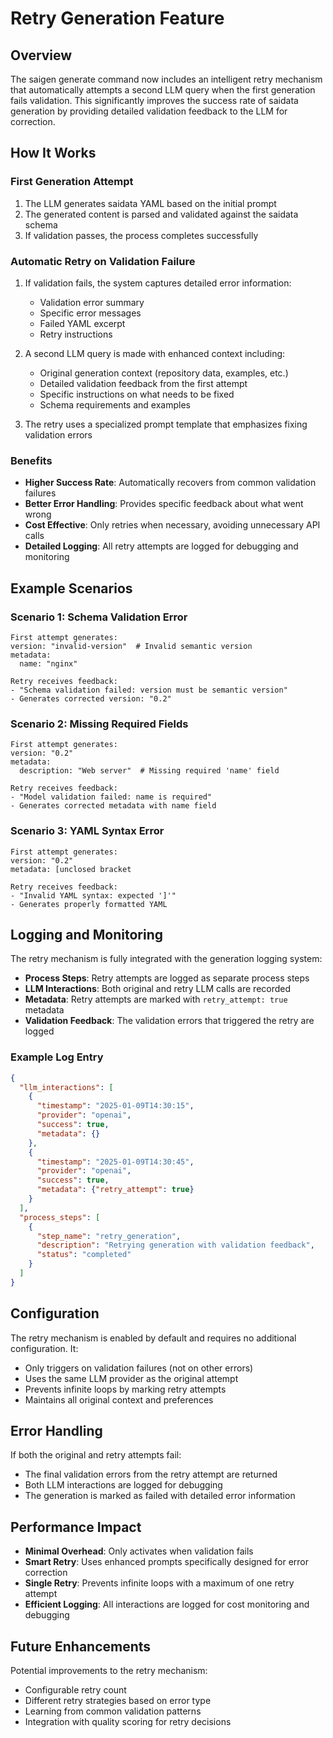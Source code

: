 # Retry Generation Feature

## Overview

The saigen generate command now includes an intelligent retry mechanism that automatically attempts a second LLM query when the first generation fails validation. This significantly improves the success rate of saidata generation by providing detailed validation feedback to the LLM for correction.

## How It Works

### First Generation Attempt
1. The LLM generates saidata YAML based on the initial prompt
2. The generated content is parsed and validated against the saidata schema
3. If validation passes, the process completes successfully

### Automatic Retry on Validation Failure
1. If validation fails, the system captures detailed error information:
   - Validation error summary
   - Specific error messages
   - Failed YAML excerpt
   - Retry instructions

2. A second LLM query is made with enhanced context including:
   - Original generation context (repository data, examples, etc.)
   - Detailed validation feedback from the first attempt
   - Specific instructions on what needs to be fixed
   - Schema requirements and examples

3. The retry uses a specialized prompt template that emphasizes fixing validation errors

### Benefits

- **Higher Success Rate**: Automatically recovers from common validation failures
- **Better Error Handling**: Provides specific feedback about what went wrong
- **Cost Effective**: Only retries when necessary, avoiding unnecessary API calls
- **Detailed Logging**: All retry attempts are logged for debugging and monitoring

## Example Scenarios

### Scenario 1: Schema Validation Error
```
First attempt generates:
version: "invalid-version"  # Invalid semantic version
metadata:
  name: "nginx"

Retry receives feedback:
- "Schema validation failed: version must be semantic version"
- Generates corrected version: "0.2"
```

### Scenario 2: Missing Required Fields
```
First attempt generates:
version: "0.2"
metadata:
  description: "Web server"  # Missing required 'name' field

Retry receives feedback:
- "Model validation failed: name is required"
- Generates corrected metadata with name field
```

### Scenario 3: YAML Syntax Error
```
First attempt generates:
version: "0.2"
metadata: [unclosed bracket

Retry receives feedback:
- "Invalid YAML syntax: expected ']'"
- Generates properly formatted YAML
```

## Logging and Monitoring

The retry mechanism is fully integrated with the generation logging system:

- **Process Steps**: Retry attempts are logged as separate process steps
- **LLM Interactions**: Both original and retry LLM calls are recorded
- **Metadata**: Retry attempts are marked with `retry_attempt: true` metadata
- **Validation Feedback**: The validation errors that triggered the retry are logged

### Example Log Entry
```json
{
  "llm_interactions": [
    {
      "timestamp": "2025-01-09T14:30:15",
      "provider": "openai",
      "success": true,
      "metadata": {}
    },
    {
      "timestamp": "2025-01-09T14:30:45",
      "provider": "openai", 
      "success": true,
      "metadata": {"retry_attempt": true}
    }
  ],
  "process_steps": [
    {
      "step_name": "retry_generation",
      "description": "Retrying generation with validation feedback",
      "status": "completed"
    }
  ]
}
```

## Configuration

The retry mechanism is enabled by default and requires no additional configuration. It:

- Only triggers on validation failures (not on other errors)
- Uses the same LLM provider as the original attempt
- Prevents infinite loops by marking retry attempts
- Maintains all original context and preferences

## Error Handling

If both the original and retry attempts fail:
- The final validation errors from the retry attempt are returned
- Both LLM interactions are logged for debugging
- The generation is marked as failed with detailed error information

## Performance Impact

- **Minimal Overhead**: Only activates when validation fails
- **Smart Retry**: Uses enhanced prompts specifically designed for error correction
- **Single Retry**: Prevents infinite loops with a maximum of one retry attempt
- **Efficient Logging**: All interactions are logged for cost monitoring and debugging

## Future Enhancements

Potential improvements to the retry mechanism:
- Configurable retry count
- Different retry strategies based on error type
- Learning from common validation patterns
- Integration with quality scoring for retry decisions